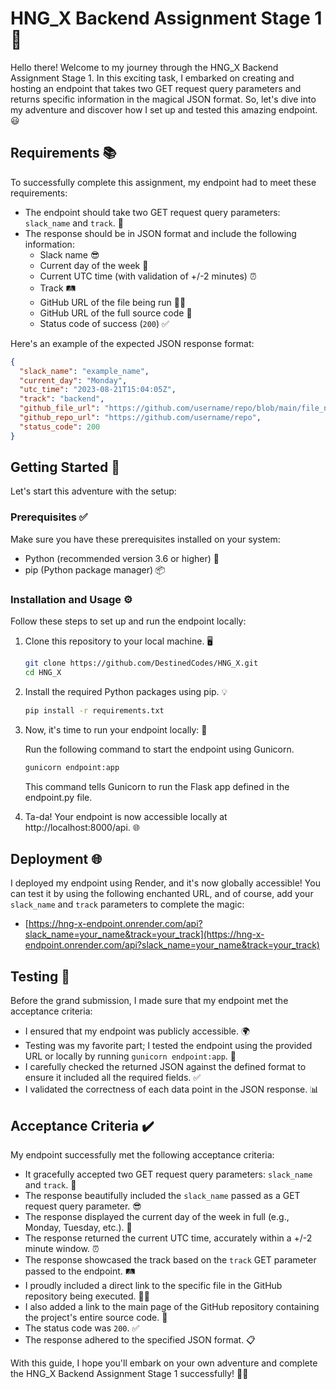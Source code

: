 # HNG_X Backend Assignment Stage 1 🚀

Hello there! Welcome to my journey through the HNG_X Backend Assignment Stage 1. In this exciting task, I embarked on creating and hosting an endpoint that takes two GET request query parameters and returns specific information in the magical JSON format. So, let's dive into my adventure and discover how I set up and tested this amazing endpoint. 😃

## Requirements 📚
To successfully complete this assignment, my endpoint had to meet these requirements:

- The endpoint should take two GET request query parameters: `slack_name` and `track`. 🚀
- The response should be in JSON format and include the following information:
  - Slack name 😎
  - Current day of the week 📅
  - Current UTC time (with validation of +/-2 minutes) ⏰
  - Track 🛤️
  - GitHub URL of the file being run 🐱‍💻
  - GitHub URL of the full source code 📂
  - Status code of success (`200`) ✅

Here's an example of the expected JSON response format:
```json
{
  "slack_name": "example_name",
  "current_day": "Monday",
  "utc_time": "2023-08-21T15:04:05Z",
  "track": "backend",
  "github_file_url": "https://github.com/username/repo/blob/main/file_name.ext",
  "github_repo_url": "https://github.com/username/repo",
  "status_code": 200
}
```

## Getting Started 🚀
Let's start this adventure with the setup:

### Prerequisites ✅
Make sure you have these prerequisites installed on your system:

- Python (recommended version 3.6 or higher) 🐍
- pip (Python package manager) 📦

### Installation and Usage ⚙️
Follow these steps to set up and run the endpoint locally:

1. Clone this repository to your local machine. 🖥️

   ```bash
   git clone https://github.com/DestinedCodes/HNG_X.git
   cd HNG_X
   ```

2. Install the required Python packages using pip. 💡

   ```bash
   pip install -r requirements.txt
   ```

3. Now, it's time to run your endpoint locally: 🚀

   Run the following command to start the endpoint using Gunicorn.

   ```bash
   gunicorn endpoint:app
   ```
   This command tells Gunicorn to run the Flask app defined in the endpoint.py file.

5. Ta-da! Your endpoint is now accessible locally at http://localhost:8000/api. 🌐

## Deployment 🌐
I deployed my endpoint using Render, and it's now globally accessible! You can test it by using the following enchanted URL, and of course, add your `slack_name` and `track` parameters to complete the magic:

- [https://hng-x-endpoint.onrender.com/api?slack_name=your_name&track=your_track](https://hng-x-endpoint.onrender.com/api?slack_name=your_name&track=your_track)

## Testing 🧪
Before the grand submission, I made sure that my endpoint met the acceptance criteria:

- I ensured that my endpoint was publicly accessible. 🌍
- Testing was my favorite part; I tested the endpoint using the provided URL or locally by running `gunicorn endpoint:app`. 🚀
- I carefully checked the returned JSON against the defined format to ensure it included all the required fields. ✅
- I validated the correctness of each data point in the JSON response. 📊

## Acceptance Criteria ✔️
My endpoint successfully met the following acceptance criteria:

- It gracefully accepted two GET request query parameters: `slack_name` and `track`. 🚀
- The response beautifully included the `slack_name` passed as a GET request query parameter. 😎
- The response displayed the current day of the week in full (e.g., Monday, Tuesday, etc.). 📅
- The response returned the current UTC time, accurately within a +/-2 minute window. ⏰
- The response showcased the track based on the `track` GET parameter passed to the endpoint. 🛤️
- I proudly included a direct link to the specific file in the GitHub repository being executed. 🐱‍💻
- I also added a link to the main page of the GitHub repository containing the project's entire source code. 📂
- The status code was `200`. ✅
- The response adhered to the specified JSON format. 📋

With this guide, I hope you'll embark on your own adventure and complete the HNG_X Backend Assignment Stage 1 successfully! 🚀✨
